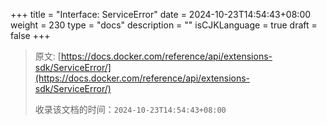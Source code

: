 +++
title = "Interface: ServiceError"
date = 2024-10-23T14:54:43+08:00
weight = 230
type = "docs"
description = ""
isCJKLanguage = true
draft = false
+++

> 原文: [https://docs.docker.com/reference/api/extensions-sdk/ServiceError/](https://docs.docker.com/reference/api/extensions-sdk/ServiceError/)
>
> 收录该文档的时间：`2024-10-23T14:54:43+08:00`
